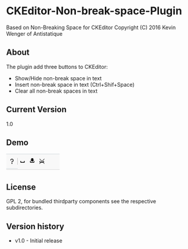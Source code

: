 # CKEditor-Non-break-space-Plugin

Based on
Non-Breaking Space for CKEditor  Copyright (C) 2016 Kevin Wenger of Antistatique

## About
The plugin add three buttons to CKEditor:
- Show/Hide non-break space in text
- Insert non-break space in text (Ctrl+Shif+Space)
- Clear all non-break spaces in text

## Current Version 
1.0

## Demo
![image](demo/nbsp.png)

## License
GPL 2, for bundled thirdparty components see the respective subdirectories.

## Version history
* v1.0 - Initial release 
